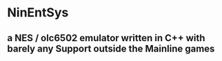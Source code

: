 # NinEntSys

## a NES / olc6502 emulator written in C++ with barely any Support outside the Mainline games
